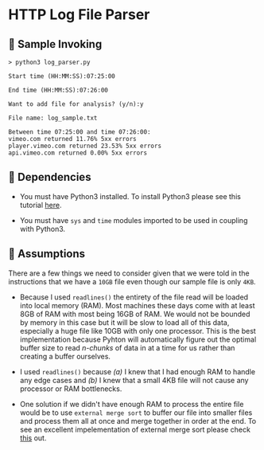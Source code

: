 # HTTP Log File Parser
## 🚀 Sample Invoking
```
> python3 log_parser.py

Start time (HH:MM:SS):07:25:00

End time (HH:MM:SS):07:26:00

Want to add file for analysis? (y/n):y

File name: log_sample.txt

Between time 07:25:00 and time 07:26:00:
vimeo.com returned 11.76% 5xx errors
player.vimeo.com returned 23.53% 5xx errors
api.vimeo.com returned 0.00% 5xx errors
```


## 📑 Dependencies
- You must have Python3 installed. To install Python3 please see this tutorial [here](https://realpython.com/installing-python/).

- You must have `sys` and `time` modules imported to be used in coupling with Python3.


## 🤔 Assumptions
There are a few things we need to consider given that we were told in the instructions that we have a `10GB` file even though our sample file is only `4KB`.

* Because I used `readlines()` the entirety of the file read will be loaded into local memory (RAM). Most machines these days come with at least 8GB of RAM with most being 16GB of RAM. We would not be bounded by memory in this case but it will be slow to load all of this data, especially a huge file like 10GB with only one processor. This is the best implementation because Pyhton will automatically figure out the optimal buffer size to read *n-chunks* of data in at a time for us rather than creating a buffer ourselves.

* I used `readlines()` because *(a)* I knew that I had enough RAM to handle any edge cases and *(b)* I knew that a small 4KB file will not cause any processor or RAM bottlenecks.

* One solution if we didn't have enough RAM to process the entire file would be to use `external merge sort` to buffer our file into smaller files and process them all at once and merge together in order at the end. To see an excellent impelementation of external merge sort please check [this](https://github.com/melvilgit/external-Merge-Sort) out.